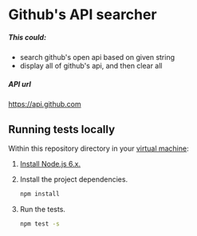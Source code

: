 # Github's API searcher

##### This could:

* search github's open api based on given string
* display all of github's api, and then clear all

##### API url
https://api.github.com

## Running tests locally

Within this repository directory in your [virtual machine](https://github.com/startup-systems/vm):

1. [Install Node.js 6.x.](https://nodejs.org/en/download/package-manager/#debian-and-ubuntu-based-linux-distributions)
1. Install the project dependencies.

    ```bash
    npm install
    ```

1. Run the tests.

    ```bash
    npm test -s
    ```
